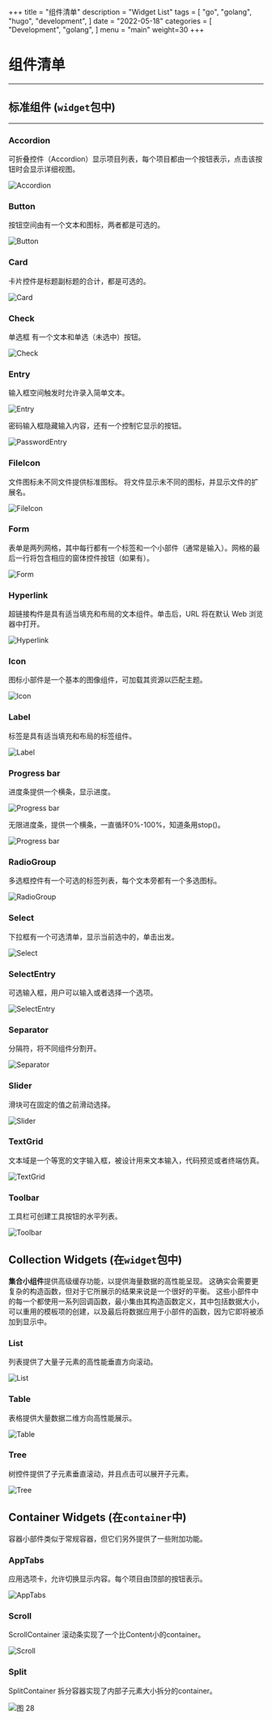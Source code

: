 +++
title = "组件清单"
description = "Widget List"
tags = [
    "go",
    "golang",
    "hugo",
    "development",
]
date = "2022-05-18"
categories = [
    "Development",
    "golang",
]
menu = "main"
weight=30
+++
# 组件清单
---


## 标准组件 (`widget`包中)

---

### Accordion

可折叠控件（Accordion）显示项目列表，每个项目都由一个按钮表示，点击该按钮时会显示详细视图。


![Accordion](/mk_img/widgets-55-112-2.png)  


### Button

按钮空间由有一个文本和图标，两者都是可选的。


![Button](/mk_img/widgets-56-921-3.png)  

 

### Card

卡片控件是标题副标题的合计，都是可选的。

![Card](/mk_img/widgets-56-817-8.png)  


### Check

单选框 有一个文本和单选（未选中）按钮。

![Check](/mk_img/widgets-56-397-4.png)  


### Entry

输入框空间触发时允许录入简单文本。

![Entry ](/mk_img/widgets-58-401-7.png)  

密码输入框隐藏输入内容，还有一个控制它显示的按钮。

![PasswordEntry](/mk_img/widgets-58-977-6.png)  
 
### FileIcon

文件图标未不同文件提供标准图标。
将文件显示未不同的图标，并显示文件的扩展名。
 
![FileIcon](/mk_img/widgets-59-910-6.png)  

### Form

表单是两列网格，其中每行都有一个标签和一个小部件（通常是输入）。网格的最后一行将包含相应的窗体控件按钮（如果有）。

![Form](/mk_img/widgets-00-304-7.png)  


### Hyperlink

超链接构件是具有适当填充和布局的文本组件。单击后，URL 将在默认 Web 浏览器中打开。

![Hyperlink](/mk_img/widgets-00-544-7.png)  


### Icon

图标小部件是一个基本的图像组件，可加载其资源以匹配主题。

![Icon](/mk_img/widgets-01-413-1.png)  

### Label

标签是具有适当填充和布局的标签组件。

![Label](/mk_img/widgets-01-051-8.png)  
 
### Progress bar

进度条提供一个横条，显示进度。

![Progress bar](/mk_img/widgets-01-814-9.png)  

无限进度条，提供一个横条，一直循环0%-100%，知道条用stop()。

![Progress bar](/mk_img/widgets-02-220-8.png)  


### RadioGroup

多选框控件有一个可选的标签列表，每个文本旁都有一个多选图标。

![RadioGroup](/mk_img/widgets-02-469-5.png)  


### Select

下拉框有一个可选清单，显示当前选中的，单击出发。

![Select](/mk_img/widgets-02-873-8.png)  


### SelectEntry

可选输入框，用户可以输入或者选择一个选项。

![SelectEntry](/mk_img/widgets-02-274-0.png)  


### Separator

分隔符，将不同组件分割开。

![Separator](/mk_img/widgets-03-927-0.png)

### Slider

滑块可在固定的值之前滑动选择。

![Slider](/mk_img/widgets-03-974-1.png)  

### TextGrid

文本域是一个等宽的文字输入框，被设计用来文本输入，代码预览或者终端仿真。

![TextGrid](/mk_img/widgets-03-299-2.png) 

### Toolbar

工具栏可创建工具按钮的水平列表。

![Toolbar](/mk_img/widgets-04-250-9.png) 


## Collection Widgets (在`widget`包中)

**集合小组件**提供高级缓存功能，以提供海量数据的高性能呈现。
这确实会需要更复杂的构造函数，但对于它所展示的结果来说是一个很好的平衡。
这些小部件中的每一个都使用一系列回调函数，最小集由其构造函数定义，其中包括数据大小，可以重用的模板项的创建，以及最后将数据应用于小部件的函数，因为它即将被添加到显示中。

### List

列表提供了大量子元素的高性能垂直方向滚动。

![List](/mk_img/widgets-04-253-5.png)  


### Table

表格提供大量数据二维方向高性能展示。

![Table](/mk_img/widgets-04-887-9.png)  
 

### Tree

树控件提供了子元素垂直滚动，并且点击可以展开子元素。

![Tree](/mk_img/widgets-05-657-0.png)


## Container Widgets (在`container`中)

容器小部件类似于常规容器，但它们另外提供了一些附加功能。

### AppTabs

应用选项卡，允许切换显示内容。每个项目由顶部的按钮表示。

![AppTabs](/mk_img/widgets-05-001-9.png)   

### Scroll

ScrollContainer 滚动条实现了一个比Content小的container。

![Scroll](/mk_img/widgets-05-866-9.png)  


### Split
SplitContainer 拆分容器实现了内部子元素大小拆分的container。

![图 28](/mk_img/widgets-05-910-5.png) 
